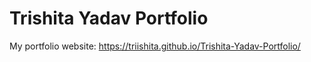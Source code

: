 # Trishita Yadav Portfolio
 My portfolio website:
 https://triishita.github.io/Trishita-Yadav-Portfolio/
